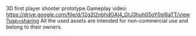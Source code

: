 3D first player shooter prototype
Gameplay video: https://drive.google.com/file/d/12g2I2nbhdGAl4_GtJ3huh05oY0sI6aTT/view?usp=sharing
All the used assets are intended for non-commercial use and belong to their owners.
